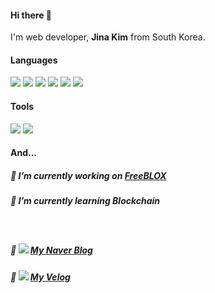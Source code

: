 


#### Hi there 👋
I'm web developer, **Jina Kim** from South Korea.

#### Languages
<img src="https://img.shields.io/badge/PHP-777BB4?style=flat-square&logo=PHP&logoColor=white"/> <img src="https://img.shields.io/badge/Laravel-FF2D20?style=flat-square&logo=laravel&logoColor=white"/> <img src="https://img.shields.io/badge/Node.js-339933?style=flat-square&logo=node.js&logoColor=white"/> <img src="https://img.shields.io/badge/NestJS-%23E0234E.svg?style=flat-square&logo=NestJS&logoColor=white"> <img src="https://img.shields.io/badge/JavaScript-F7DF1E?style=flat-square&logo=javascript&logoColor=white"/> <img src="https://img.shields.io/badge/MySQL-4479A1?style=flat-square&logo=MySQL&logoColor=white"/>

#### Tools
<img src="https://img.shields.io/badge/Visual Studio Code-007ACC?style=flat-square&logo=VisualStudioCode&logoColor=white"/> <img src="https://img.shields.io/badge/Git-F05032?style=flat-square&logo=Git&logoColor=white"/>

#### And...
##### 🔭 I’m currently working on <a href="https://beta.freeblox.net" target="_blank">FreeBLOX</a>
##### 🌱 I’m currently learning Blockchain
<br>

##### 🔗 <a href="https://blog.naver.com/01075970528" target="_blank"><img src="https://img.shields.io/badge/Blog-03C75A?style=flat-square&logo=naver&logoColor=white"/></a> [My Naver Blog](https://blog.naver.com/01075970528) 
##### 🔗 <a href="https://velog.io/@jinas1004" target="_blank"><img src="https://img.shields.io/badge/Velog-20C997?style=flat-square&logo=velog&logoColor=white"/></a> [My Velog](https://velog.io/@jinas1004)


<!--
**jinas1004/jinas1004** is a ✨ _special_ ✨ repository because its `README.md` (this file) appears on your GitHub profile.

Here are some ideas to get you started:

- 🔭 I’m currently working on ...
- 🌱 I’m currently learning ...
- 👯 I’m looking to collaborate on ...
- 🤔 I’m looking for help with ...
- 💬 Ask me about ...
- 📫 How to reach me: ...
- 😄 Pronouns: ...
- ⚡ Fun fact: ...
-->
